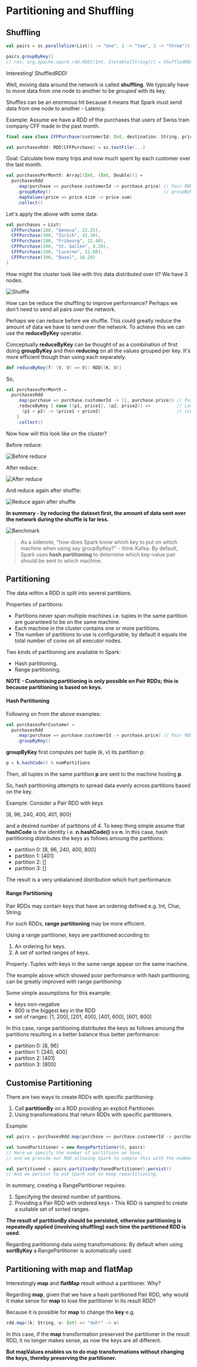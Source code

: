 # Partitioning and Shuffling

## Shuffling

```scala
val pairs = sc.parallelize(List(1 -> "one", 2 -> "two", 3 -> "three"))

pairs.groupByKey()
// res: org.apache.spark.rdd.RDD[(Int, Iterable[String])] = ShuffledRDD[16] at groupByKey at <console>:37
```

Interesting! ShuffledRDD!

Well, moving data around the network is called **shuffling**. We typically have to move data from one node to another to be *grouped* with its key.

Shuffles can be an enormous hit because it means that Spark must send data from one node to another - Latency.

Example: Assume we have a RDD of the purchases that users of Swiss train company CFF made in the past month.

```scala
final case class CFFPurchase(customerId: Int, destination: String, price: Double)

val purchasesRdd: RDD[CFFPurchase] = sc.textFile(...)
```

Goal: Calculate how many trips and now much spent by each customer over the last month.

```scala
val purchasesPerMonth: Array[(Int, (Int, Double))] =
  purchasesRdd
    .map(purchase => purchase.customerId -> purchase.price) // Pair RDD
    .groupByKey()                                           // groupByKey returns RDD[(K, Iterable[V])]
    .mapValues(price => price.size -> price.sum)
    .collect()
```

Let's apply the above with some data:
```scala
val purchases = List(
  CFFPurchase(100, "Geneva", 22.25),
  CFFPurchase(300, "Zurich", 42.10),
  CFFPurchase(100, "Fribourg", 12.40),
  CFFPurchase(200, "St. Gallen", 8.20),
  CFFPurchase(100, "Lucerne", 31.60),
  CFFPurchase(300, "Basel", 16.20)
)
```

How might the cluster look like with this data distributed over it? We have 3 nodes.

![Shuffle](images/shuffle.png)

How can be reduce the shuffling to improve performance? Perhaps we don't need to send all pairs over the network.

Perhaps we can reduce before we shuffle. This could greatly reduce the amount of data we have to send over the network.
To achieve this we can use the **reduceByKey** operator.

Conceptually **reduceByKey** can be thought of as a combination of first doing **groupByKey** and then **reducing** on all the values grouped per key. It's more efficient though than using each separately.
```scala
def reduceByKey(f: (V, V) => V): RDD[(K, V)]
```

So,
```scala
val purchasesPerMonth =
  purchasesRdd
    .map(purchase => purchase.customerId -> (1, purchase.price)) // Pair RDD
    .reduceByKey { case ((p1, price1), (p2, price2)) =>          // Looking to end up with:
      (p1 + p2) -> (price1 + price2)                             // (customerId, (numTrips, totalSpent))
    }
    .collect()
```

Now how will this look like on the cluster?

Before reduce:

![Before reduce](images/before-reduce.png)

After reduce:

![After reduce](images/after-reduce.png)

And reduce again after shuffle:

![Reduce again after shuffle](images/reduce-again-after-shuffle.png)

**In summary - by reducing the dataset first, the amount of data sent over the network during the shuffle is far less.**

![Benchmark](images/benchmark.png)

> As a sidenote, "how does Spark know which key to put on which machine when using say groupByKey?" - think Kafka. By default, Spark uses **hash partitioning** to determine which key-value pair should be sent to which machine.

## Partitioning

The data within a RDD is split into several partitions.

Properties of partitions:
- Partitions never span multiple machines i.e. tuples in the same partition are guaranteed to be on the same machine.
- Each machine in the cluster contains one or more partitions.
- The number of partitions to use is configurable; by default it equals the total number of cores on all executor nodes.

Two kinds of partitioning are available in Spark:
- Hash partitioning.
- Range partitioning.

**NOTE - Customising partitioning is only possible on Pair RDDs; this is because partitioning is based on keys.**

#### Hash Partitioning

Following on from the above examples:

```scala
val purchasesPerCustomer =
  purchasesRdd
    .map(purchase => purchase.customerId -> purchase.price) // Pair RDD
    .groupByKey()
```
**groupByKey** first computes per tuple (k, v) its partition p:
```scala
p = k.hashCode() % numPartitions
```

Then, all tuples in the same partition **p** are sent to the machine hosting **p**.

So, hash partitioning attempts to spread data evenly across partitions based on the key.

Example: Consider a Pair RDD with keys

[8, 96, 240, 400, 401, 800]

and a desired number of partitions of 4. To keep thing simple assume that **hashCode** is the identity i.e. **n.hashCode() == n**.
In this case, hash partitioning distributes the keys as follows amoung the partitions:
- partition 0: [8, 96, 240, 400, 800]
- partition 1: [401]
- partition 2: []
- partition 3: []

The result is a very unbalanced distribution which hurt performance.

#### Range Partitioning

Pair RDDs may contain keys that have an ordering defined e.g. Int, Char, String.

For such RDDs, **range partitioning** may be more efficient.

Using a range partitioner, keys are partitioned according to:
1. An ordering for keys.
2. A set of sorted ranges of keys.

Property: Tuples with keys in the same range appear on the same machine.

The example above which showed poor performance with hash partitioning, can be greatly improved with range partitioning:

Some simple assumptions for this example:
- keys non-negative
- 800 is the biggest key in the RDD
- set of ranges: [1, 200], [201, 400], [401, 600], [601, 800]

In this case, range partitioning distributes the keys as follows amoung the partitions resulting in a better balance thus better performance:
- partition 0: [8, 96]
- partition 1: [240, 400]
- partition 2: [401]
- partition 3: [800]

## Customise Partitioning

There are two ways to create RDDs with specific partitioning:
1. Call **partitionBy** on a RDD providing an explicit Partitioner.
2. Using transformations that return RDDs with specific partitioners.

Example:
```scala
val pairs = purchasesRdd.map(purchase => purchase.customerId -> purchase.price)

val tunedPartitioner = new RangePartitioner(8, pairs)
// Here we specify the number of partitions we have,
// and we provide our RDD allowing Spark to sample this with the number of partitions to come up with the ranges.

val partitioned = pairs.partitionBy(tunedPartitioner).persist()
// And we persist to ask Spark not to keep repartitioning.
```

In summary, creating a RangePartitioner requires:
1. Specifying the desired number of partitions.
2. Providing a Pair RDD with ordered keys - This RDD is sampled to create a suitable set of sorted ranges.

**The result of partitionBy should be persisted, otherwise partitioning is repeatedly applied (involving shuffling) each time the partitioned RDD is used.**

Regarding partitioning data using transformations:
By default when using **sortByKey** a RangePartitioner is automatically used.

## Partitioning with map and flatMap

Interestingly **map** and **flatMap** result without a partitioner. Why?

Regarding **map**, given that we have a hash partitioned Pair RDD, why would it make sense for **map** to lose the partitioner in its result RDD?

Because it is possible for **map** to change the **key** e.g.
```scala
rdd.map((k: String, v: Int) => "doh!" -> v)
```

In this case, if the **map** transformation preserved the partitioner in the result RDD, it no longer makes sense, as now the keys are all different.

**But mapValues enables us to do map transformations without changing the keys, thereby preserving the partitioner.**